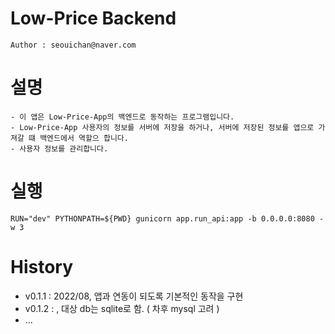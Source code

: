 # Low-Price Backend
```
Author : seouichan@naver.com
```

# 설명
```
- 이 앱은 Low-Price-App의 백엔드로 동작하는 프로그램입니다.
- Low-Price-App 사용자의 정보를 서버에 저장을 하거나, 서버에 저장된 정보를 앱으로 가져갈 떄 백엔드에서 역할으 합니다.
- 사용자 정보를 관리합니다.
```

# 실행
```
RUN="dev" PYTHONPATH=${PWD} gunicorn app.run_api:app -b 0.0.0.0:8080 -w 3
```

# History
- v0.1.1 : 2022/08, 앱과 연동이 되도록 기본적인 동작을 구현
- v0.1.2 :        , 대상 db는 sqlite로 함. ( 차후 mysql 고려 )
- ...
